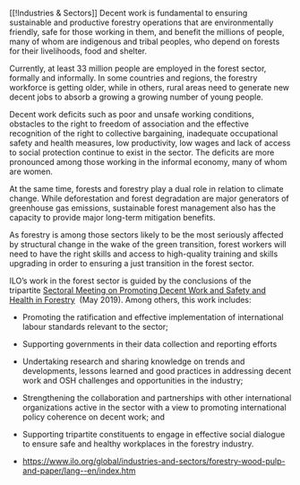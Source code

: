 [[!Industries & Sectors]]
Decent work is fundamental to ensuring sustainable and productive forestry operations that are environmentally friendly, safe for those working in them, and benefit the millions of people, many of whom are indigenous and tribal peoples, who depend on forests for their livelihoods, food and shelter.  
  
Currently, at least 33 million people are employed in the forest sector, formally and informally. In some countries and regions, the forestry workforce is getting older, while in others, rural areas need to generate new decent jobs to absorb a growing a growing number of young people.  
  
Decent work deficits such as poor and unsafe working conditions, obstacles to the right to freedom of association and the effective recognition of the right to collective bargaining, inadequate occupational safety and health measures, low productivity, low wages and lack of access to social protection continue to exist in the sector. The deficits are more pronounced among those working in the informal economy, many of whom are women.  
  
At the same time, forests and forestry play a dual role in relation to climate change. While deforestation and forest degradation are major generators of greenhouse gas emissions, sustainable forest management also has the capacity to provide major long-term mitigation benefits.  
  
As forestry is among those sectors likely to be the most seriously affected by structural change in the wake of the green transition, forest workers will need to have the right skills and access to high-quality training and skills upgrading in order to ensuring a just transition in the forest sector.  
  
ILO’s work in the forest sector is guided by the conclusions of the tripartite [Sectoral Meeting on Promoting Decent Work and Safety and Health in Forestry](https://www.ilo.org/sector/activities/sectoral-meetings/WCMS_667231/lang--en/index.htm)  (May 2019). Among others, this work includes:

- Promoting the ratification and effective implementation of international labour standards relevant to the sector;
- Supporting governments in their data collection and reporting efforts
- Undertaking research and sharing knowledge on trends and developments, lessons learned and good practices in addressing decent work and OSH challenges and opportunities in the industry;
- Strengthening the collaboration and partnerships with other international organizations active in the sector with a view to promoting international policy coherence on decent work; and
- Supporting tripartite constituents to engage in effective social dialogue to ensure safe and healthy workplaces in the forestry industry.

- https://www.ilo.org/global/industries-and-sectors/forestry-wood-pulp-and-paper/lang--en/index.htm